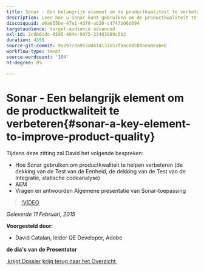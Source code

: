 ```yaml
---
title: Sonar - Een belangrijk element om de productkwaliteit te verbeteren
description: Leer hoe u Sonar kunt gebruiken om de productkwaliteit te verbeteren, zoals de dekking van de eenheidstest, de dekking van de integratietest en de statische codeanalyse. Meer informatie over AEM gebruik en een algemene presentatie van Sonar voor vragen en antwoorden.
discoiquuid: e0a955be-47e1-4d78-ab20-c4747b06d094
targetaudience: target-audience advanced
exl-id: 2c9b6cdc-8595-404e-9d75-33483989c5b2
duration: 4359
source-git-commit: 9a297cda953d4414131657f9ac84580aea0eabeb
workflow-type: tm+mt
source-wordcount: '104'
ht-degree: 0%

---
```


# Sonar - Een belangrijk element om de productkwaliteit te verbeteren{#sonar-a-key-element-to-improve-product-quality}

Tijdens deze zitting zal David het volgende bespreken:

* Hoe Sonar gebruiken om productkwaliteit te helpen verbeteren (de dekking van de Test van de Eenheid, de dekking van de Test van de Integratie, statische codeanalyse)
* AEM
* Vragen en antwoorden Algemene presentatie van Sonar-toepassing

>[!VIDEO](https://video.tv.adobe.com/v/19379/?quality=9)

*Geleverde 11 Februari, 2015*

**Voorgesteld door:**

* David Catalan, leider QE Developer, Adobe

**de dia&#39;s van de Presentator**

[&#x200B; krijgt Dossier &#x200B;](assets/cq-gems-on-aem-sonarqube-2015-02.pdf)
[&#x200B; krijg terug naar het Overzicht &#x200B;](https://helpx.adobe.com/nl/experience-manager/kt/eseminars/gems/aem-index.html)
